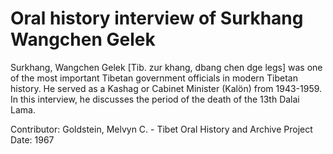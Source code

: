 # Oral history interview of Surkhang Wangchen Gelek


Surkhang, Wangchen Gelek [Tib. zur khang, dbang chen dge legs] was one of the most important Tibetan government officials in modern Tibetan history. He served as a Kashag or Cabinet Minister (Kalön) from 1943-1959. In this interview, he discusses the period of the death of the 13th Dalai Lama.


Contributor:
                        Goldstein, Melvyn C. - Tibet Oral History and Archive Project  
Date:
1967  
